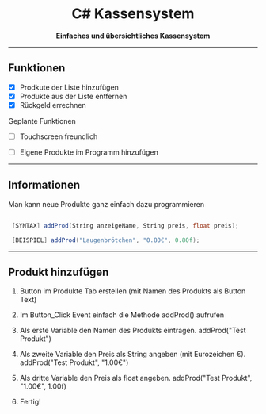 <div align="center">
    <h1>C# Kassensystem</h1>
    <strong style="color: 90, 96, 104;">Einfaches und übersichtliches Kassensystem</strong>
</div>


---


## Funktionen

- [x] Prodkute der Liste hinzufügen<br>
- [x] Produkte aus der Liste entfernen<br>
- [x] Rückgeld errechnen<br>

<a>Geplante Funktionen</a>

- [ ] Touchscreen freundlich<br>
- [ ] Eigene Produkte im Programm hinzufügen<br>



---



## Informationen


Man kann neue Produkte ganz einfach dazu programmieren

```c# 

 [SYNTAX] addProd(String anzeigeName, String preis, float preis);

 [BEISPIEL] addProd("Laugenbrötchen", "0.80€", 0.80f);

```


---



## Produkt hinzufügen

1. Button im Produkte Tab erstellen (mit Namen des Produkts als Button Text)

2. Im Button_Click Event einfach die Methode addProd() aufrufen

3. Als erste Variable den Namen des Produkts eintragen. addProd("Test Produkt")

3. Als zweite Variable den Preis als String angeben (mit Eurozeichen €). addProd("Test Produkt", "1.00€")

4. Als dritte Variable den Preis als float angeben. addProd("Test Produkt", "1.00€", 1.00f)

5. Fertig!








